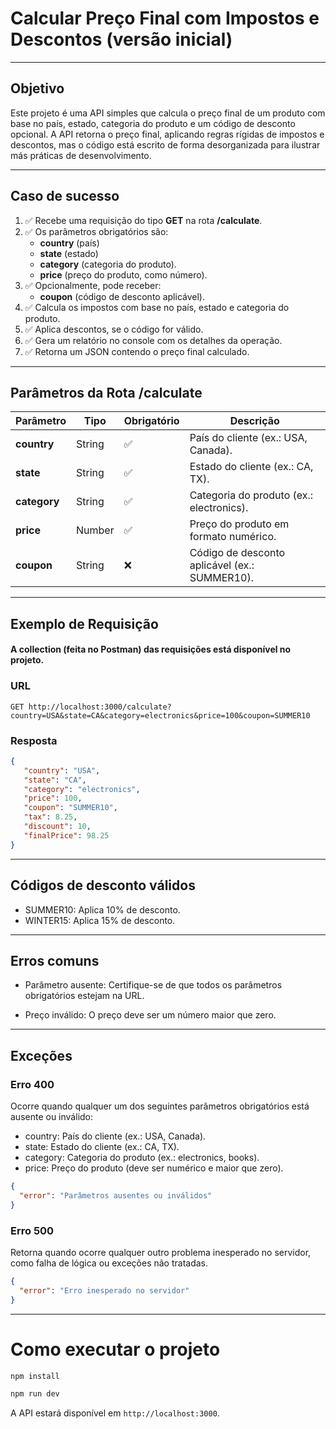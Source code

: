 # Calcular Preço Final com Impostos e Descontos (versão inicial)

---

## Objetivo

Este projeto é uma API simples que calcula o preço final de um produto com base no país, estado, categoria do produto e
um código de desconto opcional. A API retorna o preço final, aplicando regras rígidas de impostos e descontos, mas o
código está escrito de forma desorganizada para ilustrar más práticas de desenvolvimento.

---

## Caso de sucesso

1. ✅ Recebe uma requisição do tipo **GET** na rota **/calculate**.
2. ✅ Os parâmetros obrigatórios são:
    - **country** (país)
    - **state** (estado)
    - **category** (categoria do produto).
    - **price** (preço do produto, como número).
3. ✅ Opcionalmente, pode receber:
    - **coupon** (código de desconto aplicável).
4. ✅ Calcula os impostos com base no país, estado e categoria do produto.
5. ✅ Aplica descontos, se o código for válido.
6. ✅ Gera um relatório no console com os detalhes da operação.
7. ✅ Retorna um JSON contendo o preço final calculado.

---

## Parâmetros da Rota **/calculate**

| Parâmetro        | Tipo   | Obrigatório | Descrição                                     |
|------------------|--------|-------------|-----------------------------------------------|
| **country**      | String | ✅           | País do cliente (ex.: USA, Canada).           |
| **state**        | String | ✅           | Estado do cliente (ex.: CA, TX).              |
| **category**     | String | ✅           | Categoria do produto (ex.: electronics).      |
| **price**        | Number | ✅           | Preço do produto em formato numérico.         |
| **coupon**       | String | ❌           | Código de desconto aplicável (ex.: SUMMER10). |

---

## Exemplo de Requisição

#### A collection (feita no Postman) das requisições está disponível no projeto.

### URL

```plaintext
GET http://localhost:3000/calculate?country=USA&state=CA&category=electronics&price=100&coupon=SUMMER10
```

### Resposta

```json
{
   "country": "USA",
   "state": "CA",
   "category": "electronics",
   "price": 100,
   "coupon": "SUMMER10",
   "tax": 8.25,
   "discount": 10,
   "finalPrice": 98.25
}
```

---
## Códigos de desconto válidos
- SUMMER10: Aplica 10% de desconto.
- WINTER15: Aplica 15% de desconto.

---

##  Erros comuns

- Parâmetro ausente: Certifique-se de que todos os parâmetros obrigatórios estejam na URL.

- Preço inválido: O preço deve ser um número maior que zero.

---

## Exceções

### Erro 400

Ocorre quando qualquer um dos seguintes parâmetros obrigatórios está ausente ou inválido:

- country: País do cliente (ex.: USA, Canada).
- state: Estado do cliente (ex.: CA, TX).
- category: Categoria do produto (ex.: electronics, books).
- price: Preço do produto (deve ser numérico e maior que zero).

```json
{
  "error": "Parâmetros ausentes ou inválidos"
}
```

### Erro 500

Retorna quando ocorre qualquer outro problema inesperado no servidor, como falha de lógica ou exceções não tratadas.

```json
{
  "error": "Erro inesperado no servidor"
}
```

---

# Como executar o projeto

```bash
npm install
```

```bash
npm run dev
```

A API estará disponível em `http://localhost:3000`.
